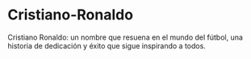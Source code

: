 # Cristiano-Ronaldo
Cristiano Ronaldo: un nombre que resuena en el mundo del fútbol, una historia de dedicación y éxito que sigue inspirando a todos.
